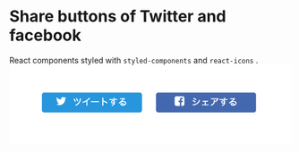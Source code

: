 # Share buttons of Twitter and facebook

React components styled with `styled-components` and `react-icons` .
![サンプル](https://raw.githubusercontent.com/moriyuu/share-button/images/sample.png)
